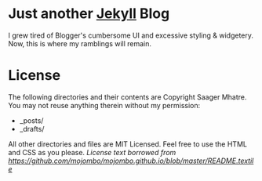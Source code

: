 Just another [Jekyll](http://jekyllrb.com) Blog
===

I grew tired of Blogger's cumbersome UI and excessive styling & widgetery. Now, this is where my ramblings will remain.

License
===

The following directories and their contents are Copyright Saager Mhatre. You may not reuse anything therein without my permission:

* _posts/
* _drafts/

All other directories and files are MIT Licensed. Feel free to use the HTML and CSS as you please.
_License text borrowed from https://github.com/mojombo/mojombo.github.io/blob/master/README.textile_
